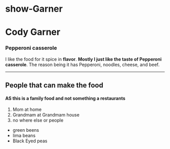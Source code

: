 # show-Garner
# Cody Garner

### Pepperoni casserole

I like the food for it spice in **flavor**. **Mostly I just like the taste of Pepperoni casserole**. The reason being it has Pepperoni, noodles, cheese, and beef.

---

## People that can make the food
#### AS this is a family food and not something a restaurants
1. Mom at home
2. Grandmam at Grandmam house
3. no where else or people

* green beens
* lima beans
* Black Eyed peas